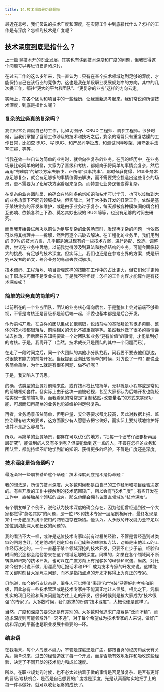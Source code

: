 ```yaml
---
title: 14.技术深度是伪命题吗
---
```


最近在思考，我们常说的技术广度和深度，在实际工作中到底指代什么？怎样的工作是有深度？怎样的技术是广度呢？

<!--more-->

## 技术深度到底是指什么？

[上一篇](./about-front-end-13.md) 聊技术开的职业发展，其实也有讲到技术深度和广度的问题，但我觉得这个问题可以再进行更多的探讨。

在过去工作的这么多年来，我一直认为：只有在某个技术领域达到足够的深度，才能保持自己在该行业的竞争力。这也是我在某段职业发展规划中的方向，其中的几次换工作，都往“更大的平台和团队”、“更复杂的业务”这样的方向去走。

实际上，在各个团队和项目中的一些经历，让我重新思考起来，我们常说的所谓技术深度，到底是指什么呢？

### 复杂的业务真的复杂吗？

我们经常会调侃自己的工作，比如切图仔、CRUD 工程师、调参工程师。很多时候，当我们掌握了当前工作涉及的技术和技巧之后，剩余的常常只有重复枯燥的工作日常，比如查 BUG、写 BUG、和产品同学扯皮、和测试同学吵架、用夸张手法写汇报，等等。

当我在做一些自认为简单的业务时，就会向往复杂的业务。在我的经历中，在业务场景比较简单的时候，大家为了晋级和考核，都倾向于将简单的事情变复杂，然后再用“有难度”的解决方案去解决，正所谓“没事找事”。那时候我觉得，如果业务本身足够复杂，就会有足够多的事情值得去解决，而不需要凭空捏造出这些复杂的场景，更不需要为了让解决方案看起来复杂，而特意让业务逻辑变得复杂。

在复杂的业务团队里，的确会有特别多的新知识和技术可以学习，也可以接触到大的业务场景下不同的领域模块。但实际上，对于大多数开发的日常工作，依然是基于某块业务的开发和维护，或是由于业务过于复杂，每天都被各种模块间的耦合相互影响、依赖各种上下游、莫名其妙出现的 BUG 等等，也没有足够的时间去研究。

而当我开始尝试解决以前认为足够复杂的业务场景时，发现再复杂的问题，也依然可以将其梳理并一一拆解，然后再逐个击破去解决。在工程化的业务里，我们用到的 99% 的技术方案，几乎都是通过现有的一些技术方案，进行适配、改造、调整后，尝试在业务中落地。以前我觉得涉及到算法和数据结构的业务，可能会面临较大的挑战、有足够的技术深度。但实际上，我们也还是在参考业界的方案，或是研究已发布的论文，结合业务的痛点去尝试解决。

技术调研、工程落地、项目管理这样的技能在工作中的占比更大，但它们似乎更倾向于职场技巧而不是专业技能，于是我不禁怀疑：怎样的工作内容才能算作是有技术深度呢？

### 简单的业务真的简单吗？

以前所在的一个业务团队，团队的业务核心偏向后台，于是整体上会对前端不够重视，不管是考核还是晋级都是前后端一起，评委也基本都是是后台开发。

作为前端开发，在这样的团队里成长很局限，包括前端的基础建设有很多问题、整体的技术栈都很落后、前端相关的优化不被重视等等。虽然我也做了很多的事情尝试去推动，但后面被告知需要做一个对团队和业务“更有价值”的事情，才能拿到好的考核。于是，我离开了（当然，技术成长只是团队的其中一个问题而已）。

在走了一段时间之后，同一个大团队的其他小分队找我，问我要不要去他们那边，说很缺有能力的前端开发。当我提到业务比较简单的时候，对方说了一句：都说业务简单简单，为什么就是有很多问题、做不好呢？

于是，我又陷入了沉思。

的确，该类型的业务对前端来说，或许技术栈比较简单，无非就是小程序或是常见的前端框架套件。但实际上由于这块一直被轻视，甚至大家都认为后端开发也能轻松实现一些前端功能，而我看见的常常是“复制粘贴+改变量名”的方式来实现功能，可想而知再简单的业务也能被维护得足够复杂。

再者，业务场景虽然简单，但用户量、安全等要求都比较高，因此对数据上报、监控治理有较大的要求，这方面很少有人愿意去把它做好，而实际上要持续地维护好也并不是那么容易的。

所以，再简单的业务场景，都存在可以优化的地方，“把每一个细节仔细剖析再层层研究”，能做到的人又有多少呢？但要能做到这一点的人，不管在怎样的业务和团队里，都能持续不断地学到新的知识、获得更多的经验，不管是广度还是深度。

### 技术深度是伪命题吗？

最近会跟一些朋友讨论这个话题：技术深度到底是不是伪命题？

我的想法是，所谓的技术深度，大多数时候都是由自己的工作经历和项目经验决定的。有些开发的工作中接触到的技术范围较广，所以会有“技术广度”；有些开发在工作中一直接触某个领域的业务，那么他便会拥有该垂直领域的“技术深度”。

有个朋友举了个例子，说他认为技术深度的确会存在，因为他们曾经遇到过一个大家都觉得“莫名其妙”的问题，是一位 P8 的技术专家一层层剖析解开，最终发现是某个十分底层系统中使用的网络包存在缺陷。他认为，大多数的开发能力是不足以定位到如此深入和细致的问题的。

我的看法不大一样，或许是这位技术专家以前有过相关经验，不管是曾经遇到过类似的问题也好，还是他对问题定位有自己成熟的经验和方法，这都是由他过去的工作经历决定的。一个一直基于某个领域深挖的技术开发，只要不止步于前，经验和时间的沉淀都会给他带来在这个领域足够的深度。同样的，如果在各个领域间不断转换和研究的技术开发，也可以在广度方向上有足够多的经验和沉淀。当然，对比如今很多只说不做、用漂亮的汇报话术和 PPT 成为技术专家的开发来说，这样能在关键时刻替大家解决问题、而不是指指点点的开发才称得上为真正的专家。

只能说，如今的行业状态是，很多人可以凭借“表现”和“包装”获得好的考核和职级，因此总有一些技术管理或是技术专家并不能真正地让人信服。相比之下，凭借扎实的项目经验和解决问题能力往上走的开发，很多时候则是被大家成为“技术很强”的专家了。大多数时候，我们追求的所谓“技术深度”，大概也便是这样了。

当然，广度和深度的要求还是有差别的。大多数时候追求广度容易“泛而不精”，而追求深度则可能领域外“一窍不通”，对于每个希望成为技术专家的人来说，做好广度和深度的平衡也是职业发展中重要的一环。

### 结束语

在我看来，每个人的技术能力，不管是深度还是广度，都跟自身的经历和成长有关系。简单说来，过去的经验造就了每一个开发，而是否能有效地发挥和吸收这些经验，决定了不同开发的技术能力和成长速度。

所以，在职业规划的时候，也不必太过执着于做的事情是否足够复杂、是否有更好的晋级/考核机会、是否是自己想要的广度或是深度，光是认真而踏实地把手上的每一件事做好，就可以收获足够的成长了。
